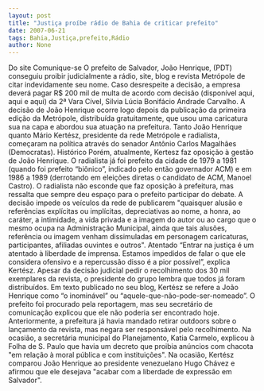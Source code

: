 ```yaml
---
layout: post
title: "Justiça proíbe rádio de Bahia de criticar prefeito"
date: 2007-06-21
tags: Bahia,Justiça,prefeito,Rádio
author: None
---
```

Do site Comunique-se
O prefeito de Salvador, Jo&atilde;o Henrique, (PDT) conseguiu proibir judicialmente a r&aacute;dio, site, blog e revista Metr&oacute;pole de citar indevidamente seu nome. Caso desrespeite a decis&atilde;o, a empresa dever&aacute; pagar R$ 200 mil de multa de acordo com decis&atilde;o (dispon&iacute;vel aqui, aqui e aqui) da 2&ordf; Vara C&iacute;vel, Silvia L&uacute;cia Bonif&aacute;cio Andrade Carvalho.
A decis&atilde;o de Jo&atilde;o Henrique ocorre logo depois da publica&ccedil;&atilde;o da primeira edi&ccedil;&atilde;o da Metr&oacute;pole, distribu&iacute;da gratuitamente, que usou uma caricatura sua na capa e abordou sua atua&ccedil;&atilde;o na prefeitura. Tanto Jo&atilde;o Henrique quanto M&aacute;rio Kert&eacute;sz, presidente da rede Metr&oacute;pole e radialista, come&ccedil;aram na pol&iacute;tica atrav&eacute;s do senador Ant&ocirc;nio Carlos Magalh&atilde;es (Democratas).
Hist&oacute;rico 
Por&eacute;m, atualmente, Kertesz faz oposi&ccedil;&atilde;o &agrave; gest&atilde;o de Jo&atilde;o Henrique. O radialista j&aacute; foi prefeito da cidade de 1979 a 1981 (quando foi prefeito &ldquo;bi&ocirc;nico&rdquo;, indicado pelo ent&atilde;o governador ACM) e em 1986 a 1989 (derrotando em elei&ccedil;&otilde;es diretas o candidato de ACM, Manoel Castro). O radialista n&atilde;o esconde que faz oposi&ccedil;&atilde;o &agrave; prefeitura, mas ressalta que sempre deu espa&ccedil;o para o prefeito participar do debate.
A decis&atilde;o impede os ve&iacute;culos da rede de publicarem &quot;quaisquer alus&atilde;o e refer&ecirc;ncias expl&iacute;citas ou impl&iacute;citas, depreciativas ao nome, a honra, ao car&aacute;ter, a intimidade, a vida privada e a imagem do autor ou ao cargo que o mesmo ocupa na Administra&ccedil;&atilde;o Municipal, ainda que tais alus&otilde;es, refer&ecirc;ncia ou imagem venham dissimuladas em personagem caricaturas, participantes, afiliadas ouvintes e outros&quot;.
Atentado
&ldquo;Entrar na justi&ccedil;a &eacute; um atentado &agrave; liberdade de imprensa. Estamos impedidos de falar o que ele considera ofensivo e a repercuss&atilde;o disso &eacute; a pior poss&iacute;vel&rdquo;, explica Kert&eacute;sz. Apesar da decis&atilde;o judicial pedir o recolhimento dos 30 mil exemplares da revista, o presidente do grupo lembra que todos j&aacute; foram distribu&iacute;dos. 
Em texto publicado no seu blog, Kert&eacute;sz se refere a Jo&atilde;o Henrique como &ldquo;o inomin&aacute;vel&rdquo; ou &ldquo;aquele-que-n&atilde;o-pode-ser-nomeado&rdquo;. O prefeito foi procurado pela reportagem, mas seu secret&aacute;rio de comunica&ccedil;&atilde;o explicou que ele n&atilde;o poderia ser encontrado hoje. Anteriormente, a prefeitura j&aacute; havia mandado retirar outdoors sobre o lan&ccedil;amento da revista, mas negara ser respons&aacute;vel pelo recolhimento. 
Na ocasi&atilde;o, a secret&aacute;ria municipal do Planejamento, Katia Carmelo, explicou &agrave; Folha de S. Paulo que havia um decreto que proibia an&uacute;ncios com chacota &quot;em rela&ccedil;&atilde;o &agrave; moral p&uacute;blica e com institui&ccedil;&otilde;es&quot;. Na ocasi&atilde;o, Kert&eacute;sz comparou Jo&atilde;o Henrique ao presidente venezuelano Hugo Ch&aacute;vez e afirmou que ele desejava &quot;acabar com a liberdade de express&atilde;o em Salvador&quot;.
 
